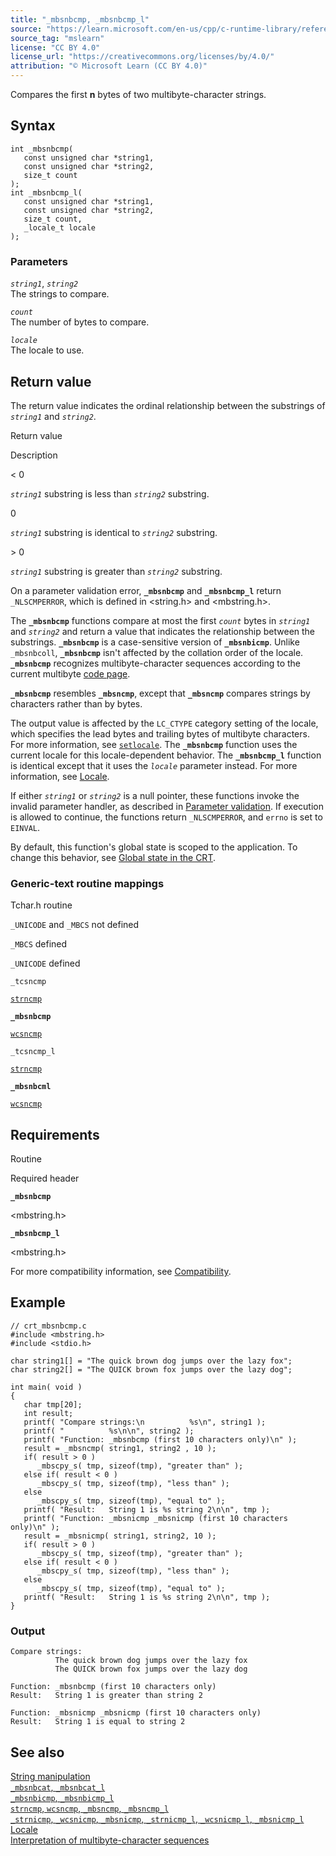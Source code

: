 ```yaml
---
title: "_mbsnbcmp, _mbsnbcmp_l"
source: "https://learn.microsoft.com/en-us/cpp/c-runtime-library/reference/mbsnbcmp-mbsnbcmp-l?view=msvc-170"
source_tag: "mslearn"
license: "CC BY 4.0"
license_url: "https://creativecommons.org/licenses/by/4.0/"
attribution: "© Microsoft Learn (CC BY 4.0)"
---
```

Compares the first **n** bytes of two multibyte-character strings.

## Syntax

```
int _mbsnbcmp(
   const unsigned char *string1,
   const unsigned char *string2,
   size_t count
);
int _mbsnbcmp_l(
   const unsigned char *string1,
   const unsigned char *string2,
   size_t count,
   _locale_t locale
);
```

### Parameters

_`string1`_, _`string2`_  
The strings to compare.

_`count`_  
The number of bytes to compare.

_`locale`_  
The locale to use.

## Return value

The return value indicates the ordinal relationship between the substrings of _`string1`_ and _`string2`_.

Return value

Description

< 0

_`string1`_ substring is less than _`string2`_ substring.

0

_`string1`_ substring is identical to _`string2`_ substring.

\> 0

_`string1`_ substring is greater than _`string2`_ substring.

On a parameter validation error, **`_mbsnbcmp`** and **`_mbsnbcmp_l`** return `_NLSCMPERROR`, which is defined in <string.h> and <mbstring.h>.

The **`_mbsnbcmp`** functions compare at most the first _`count`_ bytes in _`string1`_ and _`string2`_ and return a value that indicates the relationship between the substrings. **`_mbsnbcmp`** is a case-sensitive version of **`_mbsnbicmp`**. Unlike `_mbsnbcoll`, **`_mbsnbcmp`** isn't affected by the collation order of the locale. **`_mbsnbcmp`** recognizes multibyte-character sequences according to the current multibyte [code page](https://learn.microsoft.com/en-us/cpp/c-runtime-library/code-pages?view=msvc-170).

**`_mbsnbcmp`** resembles **`_mbsncmp`**, except that **`_mbsncmp`** compares strings by characters rather than by bytes.

The output value is affected by the `LC_CTYPE` category setting of the locale, which specifies the lead bytes and trailing bytes of multibyte characters. For more information, see [`setlocale`](https://learn.microsoft.com/en-us/cpp/c-runtime-library/reference/setlocale-wsetlocale?view=msvc-170). The **`_mbsnbcmp`** function uses the current locale for this locale-dependent behavior. The **`_mbsnbcmp_l`** function is identical except that it uses the _`locale`_ parameter instead. For more information, see [Locale](https://learn.microsoft.com/en-us/cpp/c-runtime-library/locale?view=msvc-170).

If either _`string1`_ or _`string2`_ is a null pointer, these functions invoke the invalid parameter handler, as described in [Parameter validation](https://learn.microsoft.com/en-us/cpp/c-runtime-library/parameter-validation?view=msvc-170). If execution is allowed to continue, the functions return `_NLSCMPERROR`, and `errno` is set to `EINVAL`.

By default, this function's global state is scoped to the application. To change this behavior, see [Global state in the CRT](https://learn.microsoft.com/en-us/cpp/c-runtime-library/global-state?view=msvc-170).

### Generic-text routine mappings

Tchar.h routine

`_UNICODE` and `_MBCS` not defined

`_MBCS` defined

`_UNICODE` defined

`_tcsncmp`

[`strncmp`](https://learn.microsoft.com/en-us/cpp/c-runtime-library/reference/strncmp-wcsncmp-mbsncmp-mbsncmp-l?view=msvc-170)

**`_mbsnbcmp`**

[`wcsncmp`](https://learn.microsoft.com/en-us/cpp/c-runtime-library/reference/strncmp-wcsncmp-mbsncmp-mbsncmp-l?view=msvc-170)

`_tcsncmp_l`

[`strncmp`](https://learn.microsoft.com/en-us/cpp/c-runtime-library/reference/strncmp-wcsncmp-mbsncmp-mbsncmp-l?view=msvc-170)

**`_mbsnbcml`**

[`wcsncmp`](https://learn.microsoft.com/en-us/cpp/c-runtime-library/reference/strncmp-wcsncmp-mbsncmp-mbsncmp-l?view=msvc-170)

## Requirements

Routine

Required header

**`_mbsnbcmp`**

<mbstring.h>

**`_mbsnbcmp_l`**

<mbstring.h>

For more compatibility information, see [Compatibility](https://learn.microsoft.com/en-us/cpp/c-runtime-library/compatibility?view=msvc-170).

## Example

```
// crt_mbsnbcmp.c
#include <mbstring.h>
#include <stdio.h>

char string1[] = "The quick brown dog jumps over the lazy fox";
char string2[] = "The QUICK brown fox jumps over the lazy dog";

int main( void )
{
   char tmp[20];
   int result;
   printf( "Compare strings:\n          %s\n", string1 );
   printf( "          %s\n\n", string2 );
   printf( "Function: _mbsnbcmp (first 10 characters only)\n" );
   result = _mbsncmp( string1, string2 , 10 );
   if( result > 0 )
      _mbscpy_s( tmp, sizeof(tmp), "greater than" );
   else if( result < 0 )
      _mbscpy_s( tmp, sizeof(tmp), "less than" );
   else
      _mbscpy_s( tmp, sizeof(tmp), "equal to" );
   printf( "Result:   String 1 is %s string 2\n\n", tmp );
   printf( "Function: _mbsnicmp _mbsnicmp (first 10 characters only)\n" );
   result = _mbsnicmp( string1, string2, 10 );
   if( result > 0 )
      _mbscpy_s( tmp, sizeof(tmp), "greater than" );
   else if( result < 0 )
      _mbscpy_s( tmp, sizeof(tmp), "less than" );
   else
      _mbscpy_s( tmp, sizeof(tmp), "equal to" );
   printf( "Result:   String 1 is %s string 2\n\n", tmp );
}
```

### Output

```
Compare strings:
          The quick brown dog jumps over the lazy fox
          The QUICK brown fox jumps over the lazy dog

Function: _mbsnbcmp (first 10 characters only)
Result:   String 1 is greater than string 2

Function: _mbsnicmp _mbsnicmp (first 10 characters only)
Result:   String 1 is equal to string 2
```

## See also

[String manipulation](https://learn.microsoft.com/en-us/cpp/c-runtime-library/string-manipulation-crt?view=msvc-170)  
[`_mbsnbcat`, `_mbsnbcat_l`](https://learn.microsoft.com/en-us/cpp/c-runtime-library/reference/mbsnbcat-mbsnbcat-l?view=msvc-170)  
[`_mbsnbicmp`, `_mbsnbicmp_l`](https://learn.microsoft.com/en-us/cpp/c-runtime-library/reference/mbsnbicmp-mbsnbicmp-l?view=msvc-170)  
[`strncmp`, `wcsncmp`, `_mbsncmp`, `_mbsncmp_l`](https://learn.microsoft.com/en-us/cpp/c-runtime-library/reference/strncmp-wcsncmp-mbsncmp-mbsncmp-l?view=msvc-170)  
[`_strnicmp`, `_wcsnicmp`, `_mbsnicmp`, `_strnicmp_l`, `_wcsnicmp_l`, `_mbsnicmp_l`](https://learn.microsoft.com/en-us/cpp/c-runtime-library/reference/strnicmp-wcsnicmp-mbsnicmp-strnicmp-l-wcsnicmp-l-mbsnicmp-l?view=msvc-170)  
[Locale](https://learn.microsoft.com/en-us/cpp/c-runtime-library/locale?view=msvc-170)  
[Interpretation of multibyte-character sequences](https://learn.microsoft.com/en-us/cpp/c-runtime-library/interpretation-of-multibyte-character-sequences?view=msvc-170)